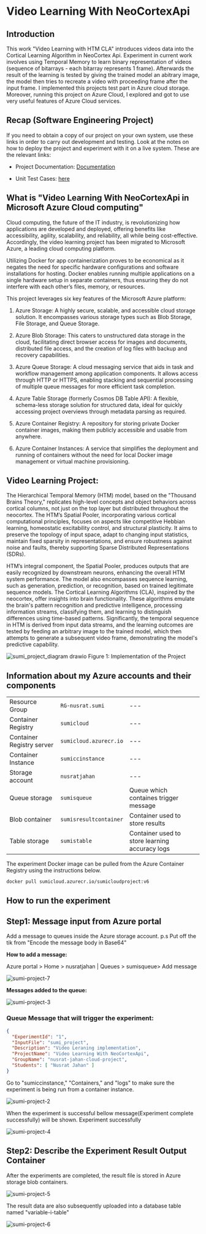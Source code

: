 # Video Learning With NeoCortexApi
## Introduction
This work "Video Learning with HTM CLA" introduces videos data into the Cortical Learning Algorithm in NeoCortex Api.
Experiment in current work involves using Temporal Memory to learn binary representation of videos (sequence of bitarrays - each bitarray represents 1 frame).
Afterwards the result of the learning is tested by giving the trained model an abitrary image, the model then tries to recreate a video with proceeding frame after the input frame. I implemented this projects test part in Azure cloud storage. Moreover, running this project on Azure Cloud, I explored and got to use very useful features of Azure Cloud services.
## Recap (Software Engineering Project)
If you need to obtain a copy of our project on your own system, use these links in order to carry out development and testing. Look at the notes on how to deploy the project and experiment with it on a live system. These are the relevant links:

- Project Documentation: [Documentation](https://github.com/ddobric/neocortexapi/tree/SequenceLearning_ToanTruong/Project12_HTMCLAVideoLearning/HTMVideoLearning#readme) 

- Unit Test Cases: [here](https://github.com/ddobric/neocortexapi/blob/SequenceLearning_ToanTruong/Project12_HTMCLAVideoLearning/HTMVideoLearning/VideoLibraryTest/VideoLibraryTest.cs)

## What is "Video Learning With NeoCortexApi in Microsoft Azure Cloud computing"
Cloud computing, the future of the IT industry, is revolutionizing how applications are developed and deployed, offering benefits like accessibility, agility, scalability, and reliability, all while being cost-effective. Accordingly, the video learning project has been migrated to Microsoft Azure, a leading cloud computing platform.

Utilizing Docker for app containerization proves to be economical as it negates the need for specific hardware configurations and software installations for hosting. Docker enables running multiple applications on a single hardware setup in separate containers, thus ensuring they do not interfere with each other’s files, memory, or resources.

This project leverages six key features of the Microsoft Azure platform:

 1. Azure Storage: A highly secure, scalable, and accessible cloud storage solution. It encompasses various storage types such as Blob Storage, File Storage, and Queue Storage.

 2. Azure Blob Storage: This caters to unstructured data storage in the cloud, facilitating direct browser access for images and documents, distributed file access, and the creation of log files with backup and recovery capabilities.

 3. Azure Queue Storage: A cloud messaging service that aids in task and workflow management among application components. It allows access through HTTP or HTTPS, enabling stacking and sequential processing of multiple queue messages for more efficient task completion.

 4. Azure Table Storage (formerly Cosmos DB Table API): A flexible, schema-less storage solution for structured data, ideal for quickly accessing project overviews through metadata parsing as required.

 5. Azure Container Registry: A repository for storing private Docker container images, making them publicly accessible and usable from anywhere.

 6. Azure Container Instances: A service that simplifies the deployment and running of containers without the need for local Docker image management or virtual machine provisioning.

## Video Learning Project:
The Hierarchical Temporal Memory (HTM) model, based on the "Thousand Brains Theory," replicates high-level concepts and object behaviors across cortical columns, not just on the top layer but distributed throughout the neocortex. The HTM’s Spatial Pooler, incorporating various cortical computational principles, focuses on aspects like competitive Hebbian learning, homeostatic excitability control, and structural plasticity. It aims to preserve the topology of input space, adapt to changing input statistics, maintain fixed sparsity in representations, and ensure robustness against noise and faults, thereby supporting Sparse Distributed Representations (SDRs).

HTM’s integral component, the Spatial Pooler, produces outputs that are easily recognized by downstream neurons, enhancing the overall HTM system performance. The model also encompasses sequence learning, such as generation, prediction, or recognition, based on trained legitimate sequence models. The Cortical Learning Algorithms (CLA), inspired by the neocortex, offer insights into brain functionality. These algorithms emulate the brain's pattern recognition and predictive intelligence, processing information streams, classifying them, and learning to distinguish differences using time-based patterns. Significantly, the temporal sequence in HTM is derived from input data streams, and the learning outcomes are tested by feeding an arbitrary image to the trained model, which then attempts to generate a subsequent video frame, demonstrating the model's predictive capability.

![sumi_project_diagram drawio](https://github.com/sumi023040/neocortexapi/assets/74204965/275f3a6f-3669-4e5d-b7e9-bda870f331af) Figure 1: Implementation of the Project</p>


## Information about my Azure accounts and their components

|  |  |  |
| --- | --- | --- |
| Resource Group | ```RG-nusrat.sumi``` | --- |
| Container Registry | ```sumicloud``` | --- |
| Container Registry server | ```sumicloud.azurecr.io``` | --- |
| Container Instance | ```sumiccinstance``` | --- |
| Storage account | ```nusratjahan``` | --- |
| Queue storage | ```sumisqueue``` | Queue which containes trigger message |
| Blob container | ```sumisresultcontainer``` | Container used to store results|
| Table storage | ```sumistable``` | Container used to store learning accuracy logs |



The experiment Docker image can be pulled from the Azure Container Registry using the instructions below.
~~~
docker pull sumicloud.azurecr.io/sumicloudproject:v6
~~~

## How to run the experiment

## Step1: Message input from Azure portal
Add a message to queues inside the Azure storage account.
p.s Put off the tik from "Encode the message body in Base64"

**How to add a message:** 

Azure portal > Home > nusratjahan | Queues > sumisqueue> Add message

![sumi-project-7](https://github.com/sumi023040/neocortexapi/assets/74204965/1a2dcce4-f9f6-4485-b7a7-76c715824487)

**Messages added to the queue:**

![sumi-project-3](https://github.com/sumi023040/neocortexapi/assets/74204965/9ba41f9a-0d68-40c0-962b-2e323db194fa)


### Queue Message that will trigger the experiment:
~~~json
{
  "ExperimentId": "1",
  "InputFile": "sumi_project",
  "Description": "Video Leraning implementation",
  "ProjectName": "Video Learning With NeoCortexApi",
  "GroupName": "nusrat-jahan-cloud-project",
  "Students": [ "Nusrat Jahan" ]
}
~~~
Go to "sumiccinstance," "Containers," and "logs" to make sure the experiment is being run from a container instance.

![sumi-project-2](https://github.com/sumi023040/neocortexapi/assets/74204965/b61097f5-ad96-4072-a396-27ceb9a53eff)


When the experiment  is successful bellow message(Experiment complete successfully) will be shown. Experiment successfully

![sumi-project-4](https://github.com/sumi023040/neocortexapi/assets/74204965/a64c6ea4-47aa-42ab-9483-866df7c5b8db)

## Step2: Describe the Experiment Result Output Container

After the experiments are completed, the result file is stored in Azure storage blob containers. 


![sumi-project-5](https://github.com/sumi023040/neocortexapi/assets/74204965/5b3daf33-0937-45ab-8b5b-d2ec8f0c744b)

The result data are also subsequently uploaded into a database table named "variable-i-table"


![sumi-project-6](https://github.com/sumi023040/neocortexapi/assets/74204965/0d2dabb8-c4c8-4058-bfc4-98093d80c0b4)
